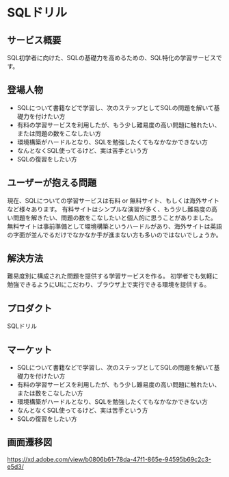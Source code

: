 # SQLドリル

## サービス概要
SQL初学者に向けた、SQLの基礎力を高めるための、SQL特化の学習サービスです。

## 登場人物
- SQLについて書籍などで学習し、次のステップとしてSQLの問題を解いて基礎力を付けたい方
- 有料の学習サービスを利用したが、もう少し難易度の高い問題に触れたい、または問題の数をこなしたい方
- 環境構築がハードルとなり、SQLを勉強したくてもなかなかできない方
- なんとなくSQL使ってるけど、実は苦手という方
- SQLの復習をしたい方

## ユーザーが抱える問題
現在、SQLについての学習サービスは有料 or 無料サイト、もしくは海外サイトなど様々あります。
有料サイトはシンプルな演習が多く、もう少し難易度の高い問題を解きたい、問題の数をこなしたいと個人的に思うことがありました。
無料サイトは事前準備として環境構築というハードルがあり、海外サイトは英語の字面が並んでるだけでなかなか手が進まない方も多いのではないでしょうか。

## 解決方法
難易度別に構成された問題を提供する学習サービスを作る。
初学者でも気軽に勉強できるようにUIにこだわり、ブラウザ上で実行できる環境を提供する。

## プロダクト
SQLドリル

## マーケット
- SQLについて書籍などで学習し、次のステップとしてSQLの問題を解いて基礎力を付けたい方
- 有料の学習サービスを利用したが、もう少し難易度の高い問題に触れたい、または数をこなしたい方
- 環境構築がハードルとなり、SQLを勉強したくてもなかなかできない方
- なんとなくSQL使ってるけど、実は苦手という方
- SQLの復習をしたい方

## 画面遷移図
https://xd.adobe.com/view/b0806b61-78da-47f1-865e-94595b69c2c3-e5d3/
